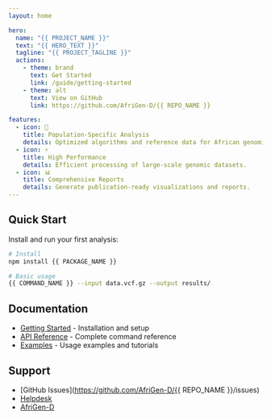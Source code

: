 ```yaml
---
layout: home

hero:
  name: "{{ PROJECT_NAME }}"
  text: "{{ HERO_TEXT }}"
  tagline: "{{ PROJECT_TAGLINE }}"
  actions:
    - theme: brand
      text: Get Started
      link: /guide/getting-started
    - theme: alt
      text: View on GitHub
      link: https://github.com/AfriGen-D/{{ REPO_NAME }}

features:
  - icon: 🧬
    title: Population-Specific Analysis
    details: Optimized algorithms and reference data for African genomics research.
  - icon: ⚡
    title: High Performance  
    details: Efficient processing of large-scale genomic datasets.
  - icon: 📊
    title: Comprehensive Reports
    details: Generate publication-ready visualizations and reports.
---
```


## Quick Start

Install and run your first analysis:

```bash
# Install
npm install {{ PACKAGE_NAME }}

# Basic usage
{{ COMMAND_NAME }} --input data.vcf.gz --output results/
```

## Documentation

- [Getting Started](/guide/getting-started) - Installation and setup
- [API Reference](/api/) - Complete command reference  
- [Examples](/examples/) - Usage examples and tutorials

## Support

- [GitHub Issues](https://github.com/AfriGen-D/{{ REPO_NAME }}/issues)
- [Helpdesk](https://helpdesk.afrigen-d.org)
- [AfriGen-D](https://afrigen-d.org)
